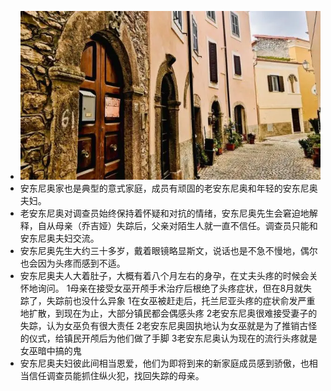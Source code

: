 - ![image.png](../assets/image_1631328284933_0.png)
- 安东尼奥家也是典型的意式家庭，成员有顽固的老安东尼奥和年轻的安东尼奥夫妇。
- 老安东尼奥对调查员始终保持着怀疑和对抗的情绪，安东尼奥先生会窘迫地解释，自从母亲（乔吉娅）失踪后，父亲对陌生人就一直不信任。调查员只能和安东尼奥夫妇交流。
- 安东尼奥先生大约三十多岁，戴着眼镜略显斯文，说话也是不急不慢地，偶尔也会因为头疼而感到不适。
- 安东尼奥夫人大着肚子，大概有着八个月左右的身孕，在丈夫头疼的时候会关怀地询问。
  1母亲在接受女巫开颅手术治疗后根绝了头疼症状，但在8月就失踪了，失踪前也没什么异象	1在女巫被赶走后，托兰尼亚头疼的症状俞发严重地扩散，到现在为止，大部分镇民都会偶感头疼
  2老安东尼奥很难接受妻子的失踪，认为女巫负有很大责任	2老安东尼奥固执地认为女巫就是为了推销古怪的仪式，给镇民开颅后为他们做了手脚
  	3老安东尼奥认为现在的流行头疼就是女巫暗中搞的鬼
- 安东尼奥夫妇彼此间相当恩爱，他们为即将到来的新家庭成员感到骄傲，也相当信任调查员能抓住纵火犯，找回失踪的母亲。